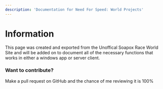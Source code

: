 ```yaml
---
description: 'Documentation for Need For Speed: World Projects'
---
```


# Information

This page was created and exported from the Unoffical Soapox Race World Site and will be added on to document all of the necessary functions that works in either a windows app or server client.

### Want to contribute?

Make a pull request on GitHub and the chance of me reviewing it is 100%


